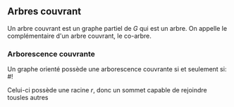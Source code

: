 ## Arbres couvrant
Un arbre couvrant est un graphe partiel de $G$ qui est un arbre.
On appelle le complémentaire d'un arbre couvrant, le co-arbre.

### Arborescence couvrante
Un graphe orienté possède une arborescence couvrante si et seulement si: #!

Celui-ci possède une racine $r$, donc un sommet capable de rejoindre tousles autres
<!--ID: 1727527444881-->
